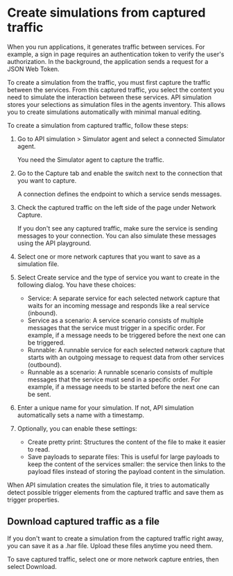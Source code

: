 # Create simulations from captured traffic

When you run applications, it generates traffic between services. For example, a sign in page requires an authentication token to verify the user's authorization. In the background, the application sends a request for a JSON Web Token.

To create a simulation from the traffic, you must first capture the traffic between the services. From this captured traffic, you select the content you need to simulate the interaction between these services. API simulation stores your selections as simulation files in the agents inventory. This allows you to create simulations automatically with minimal manual editing.

To create a simulation from captured traffic, follow these steps:

1. Go to API simulation > Simulator agent and select a connected Simulator agent.

   You need the Simulator agent to capture the traffic.

2. Go to the Capture tab and enable the switch next to the connection that you want to capture.

   A connection defines the endpoint to which a service sends messages.

3. Check the captured traffic on the left side of the page under Network Capture.

   If you don't see any captured traffic, make sure the service is sending messages to your connection. You can also simulate these messages using the API playground.

4. Select one or more network captures that you want to save as a simulation file.

5. Select Create service and the type of service you want to create in the following dialog. You have these choices:

   - Service: A separate service for each selected network capture that waits for an incoming message and responds like a real service (inbound).
   - Service as a scenario: A service scenario consists of multiple messages that the service must trigger in a specific order. For example, if a message needs to be triggered before the next one can be triggered.
   - Runnable: A runnable service for each selected network capture that starts with an outgoing message to request data from other services (outbound).
   - Runnable as a scenario: A runnable scenario consists of multiple messages that the service must send in a specific order. For example, if a message needs to be started before the next one can be sent.

6. Enter a unique name for your simulation. If not, API simulation automatically sets a name with a timestamp.

7. Optionally, you can enable these settings:
   - Create pretty print: Structures the content of the file to make it easier to read.
   - Save payloads to separate files: This is useful for large payloads to keep the content of the services smaller: the service then links to the payload files instead of storing the payload content in the simulation.

When API simulation creates the simulation file, it tries to automatically detect possible trigger elements from the captured traffic and save them as trigger properties.

## Download captured traffic as a file

If you don't want to create a simulation from the captured traffic right away, you can save it as a .har file. Upload these files anytime you need them.

To save captured traffic, select one or more network capture entries, then select Download.
